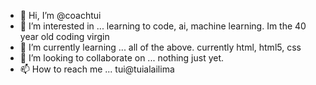 - 👋 Hi, I’m @coachtui
- 👀 I’m interested in ... learning to code, ai, machine learning. Im the 40 year old coding virgin
- 🌱 I’m currently learning ... all of the above. currently html, html5, css
- 💞️ I’m looking to collaborate on ... nothing just yet. 
- 📫 How to reach me ... tui@tuialailima

<!---
coachtui/coachtui is a ✨ special ✨ repository because its `README.md` (this file) appears on your GitHub profile.
You can click the Preview link to take a look at your changes.
--->
